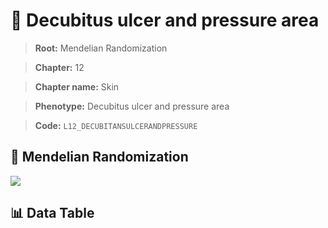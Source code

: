 # 🧪 Decubitus ulcer and pressure area

> **Root:** Mendelian Randomization

> **Chapter:** 12  

> **Chapter name:** Skin

> **Phenotype:** Decubitus ulcer and pressure area  

> **Code:** `L12_DECUBITANSULCERANDPRESSURE`

## 🧬 Mendelian Randomization  

<img src="/MR/Figures/Forward/L12_DECUBITANSULCERANDPRESSURE.png"/>

## 📊 Data Table

<CsvTableMRF src="/MR/Data/Forward/L12_DECUBITANSULCERANDPRESSURE.csv"/>
